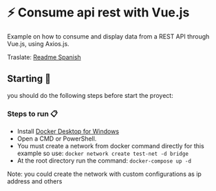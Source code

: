 # ⚡ Consume api rest with Vue.js

Example on how to consume and display data from a REST API through Vue.js, using Axios.js. 

Traslate:  [Readme Spanish](README.es.md)

## Starting 🚀

you should do the following steps before start the proyect:

### Steps to run 📋

- Install [Docker Desktop for Windows](https://hub.docker.com/editions/community/docker-ce-desktop-windows/)
- Open a CMD or PowerShell.
- You must create a network from docker command directly for this example so use: `docker network create test-net -d bridge`
- At the root directory run the command: `docker-compose up -d`

Note: you could create the network with custom configurations as ip address and others
